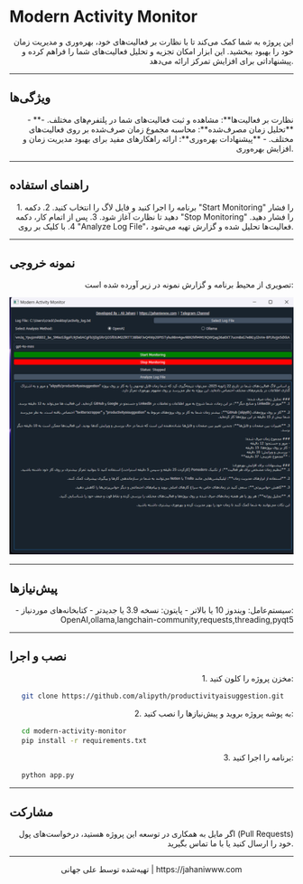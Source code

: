 # Modern Activity Monitor

<p align="right">
این پروژه به شما کمک می‌کند تا با نظارت بر فعالیت‌های خود، بهره‌وری و مدیریت زمان خود را بهبود ببخشید. این ابزار امکان تجزیه و تحلیل فعالیت‌های شما را فراهم کرده و پیشنهاداتی برای افزایش تمرکز ارائه می‌دهد.
</p>

---

## ویژگی‌ها

<p align="right">
- **نظارت بر فعالیت‌ها**: مشاهده و ثبت فعالیت‌های شما در پلتفرم‌های مختلف.
- **تحلیل زمان مصرف‌شده**: محاسبه مجموع زمان صرف‌شده بر روی فعالیت‌های مختلف.
- **پیشنهادات بهره‌وری**: ارائه راهکارهای مفید برای بهبود مدیریت زمان و افزایش بهره‌وری.
</p>

---

## راهنمای استفاده

<p align="right">
1. برنامه را اجرا کنید و فایل لاگ را انتخاب کنید.
2. دکمه "Start Monitoring" را فشار دهید تا نظارت آغاز شود.
3. پس از اتمام کار، دکمه "Stop Monitoring" را فشار دهید.
4. با کلیک بر روی "Analyze Log File"، فعالیت‌ها تحلیل شده و گزارش تهیه می‌شود.
</p>

---

## نمونه خروجی

<p align="right">
تصویری از محیط برنامه و گزارش نمونه در زیر آورده شده است:
</p>

<p align="center">
<img src="demo.png" alt="Modern Activity Monitor Screenshot">
</p>

---

## پیش‌نیازها

<p align="right">
- سیستم‌عامل: ویندوز 10 یا بالاتر
- پایتون: نسخه 3.9 یا جدیدتر
- کتابخانه‌های موردنیاز: OpenAI,ollama,langchain-community,requests,threading,pyqt5
</p>

---

## نصب و اجرا

<p align="right">
1. مخزن پروژه را کلون کنید:</p>

```bash
   git clone https://github.com/alipyth/productivityaisuggestion.git
```

<p align="right">
2. به پوشه پروژه بروید و پیش‌نیازها را نصب کنید:</p>

```bash
   cd modern-activity-monitor
   pip install -r requirements.txt
```

<p align="right">
3. برنامه را اجرا کنید:</p>

```bash
   python app.py
```

---

## مشارکت

<p align="right">
اگر مایل به همکاری در توسعه این پروژه هستید، درخواست‌های پول (Pull Requests) خود را ارسال کنید یا با ما تماس بگیرید.
</p>

---

<p align="center">تهیه‌شده توسط علی جهانی | https://jahaniwww.com</p>
